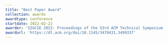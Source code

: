 ```yaml
---
title: "Best Paper Award"
collection: awards
awardtype: conference
startdate: 2022-02-22
awarder: 'SIGCSE 2022: Proceedings of the 53rd ACM Technical Symposium on Computer Science Education V. 1'
awardurl: 'https://dl.acm.org/doi/10.1145/3478431.3499337'
---
```

